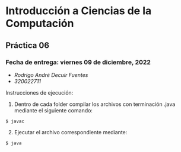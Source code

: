 Introducción a Ciencias de la Computación
=========================================

Práctica 06
-----------

### Fecha de entrega: viernes 09 de diciembre, 2022

* *Rodrigo André Decuir Fuentes*
* *320022711*

Instrucciones de ejecución:

1. Dentro de cada folder compilar los archivos con terminación .java mediante el siguiente comando:

```
$ javac
```


2. Ejecutar el archivo correspondiente mediante:

```
$ java
```



